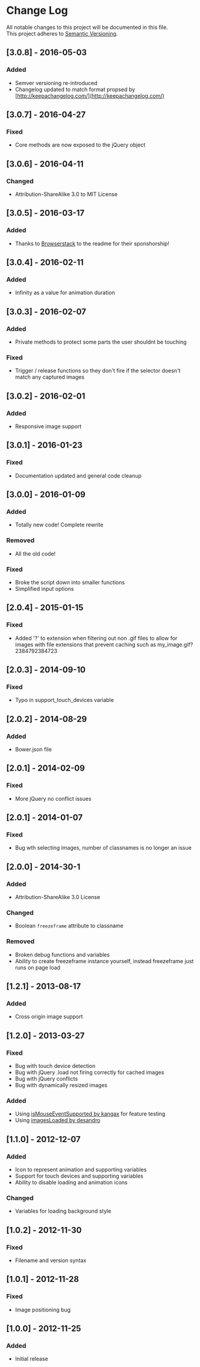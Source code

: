 
# Change Log
All notable changes to this project will be documented in this file.  
This project adheres to [Semantic Versioning](http://semver.org/).

## [3.0.8] - 2016-05-03
### Added
- Semver versioning re-introduced
- Changelog updated to match format propsed by [http://keepachangelog.com/](http://keepachangelog.com/)

## [3.0.7] - 2016-04-27
### Fixed
- Core methods are now exposed to the jQuery object

## [3.0.6] - 2016-04-11
### Changed
- Attribution-ShareAlike 3.0 to MIT License

## [3.0.5] - 2016-03-17
### Added
- Thanks to [Browserstack](http://www.browserstack.com/) to the readme for their sponshorship!

## [3.0.4] - 2016-02-11
### Added
- Infinity as a value for animation duration

## [3.0.3] - 2016-02-07
### Added
- Private methods to protect some parts the user shouldnt be touching
### Fixed
- Trigger / release functions so they don't fire if the selector doesn't match 
any captured images

## [3.0.2] - 2016-02-01
### Added
- Responsive image support

## [3.0.1] - 2016-01-23
### Fixed
- Documentation updated and general code cleanup

## [3.0.0] - 2016-01-09
### Added
- Totally new code! Complete rewrite
### Removed
- All the old code!
### Fixed
- Broke the script down into smaller functions
- Simplified input options

## [2.0.4] - 2015-01-15
### Fixed
- Added '?' to extension when filtering out non .gif files to allow for images 
with file extensions that prevent caching such as my_image.gif?2384792384723

## [2.0.3] - 2014-09-10
### Fixed
- Typo in support_touch_devices variable

## [2.0.2] - 2014-08-29
### Added
- Bower.json file

## [2.0.1] - 2014-02-09
### Fixed
- More jQuery no conflict issues

## [2.0.1] - 2014-01-07
### Fixed
- Bug wth selecting images, number of classnames is no longer an issue

## [2.0.0] - 2014-30-1
### Added
- Attribution-ShareAlike 3.0 License
### Changed
- Boolean ```freezeframe``` attribute to classname
### Removed
- Broken debug functions and variables
- Ability to create freezeframe instance yourself, instead freezeframe just 
runs on page load

## [1.2.1] - 2013-08-17
### Added
- Cross origin image support

## [1.2.0] - 2013-03-27
### Fixed
- Bug with touch device detection
- Bug with jQuery .load not firing correctly for cached images
- Bug with jQuery conflicts
- Bug with dynamically resized images

### Added
- Using [isMouseEventSupported by kangax](http://perfectionkills.com/detecting-event-support-without-browser-sniffing/) 
for feature testing
- Using [imagesLoaded by desandro](https://github.com/desandro/imagesloaded)

## [1.1.0] - 2012-12-07
### Added
- Icon to represent animation and supporting variables
- Support for touch devices and supporting variables
- Ability to disable loading and animation icons

### Changed
- Variables for loading background style

## [1.0.2] - 2012-11-30
### Fixed
- Filename and version syntax

## [1.0.1] - 2012-11-28
### Fixed
- Image positioning bug

## [1.0.0] - 2012-11-25
### Added
- Initial release